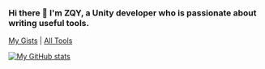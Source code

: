 ### Hi there 👋 I'm ZQY, a Unity developer who is passionate about writing useful tools.

<!--
**SolarianZ/SolarianZ** is a ✨ _special_ ✨ repository because its `README.md` (this file) appears on your GitHub profile.

Here are some ideas to get you started:

- 🔭 I’m currently working on ...
- 🌱 I’m currently learning ...
- 👯 I’m looking to collaborate on ...
- 🤔 I’m looking for help with ...
- 💬 Ask me about ...
- 📫 How to reach me: ...
- 😄 Pronouns: ...
- ⚡ Fun fact: ...
-->

[My Gists](https://gist.github.com/SolarianZ) | [All Tools](./AllGadgets.md)

[![My GitHub stats](https://github-readme-stats.vercel.app/api?username=SolarianZ&show_icons=true)](https://github.com/SolarianZ) 

<!--
[![Top Langs](https://github-readme-stats.vercel.app/api/top-langs/?username=SolarianZ)](https://github.com/SolarianZ)
-->

<!--
|                                                                                                                                                                                                    |                                                                                                                                                                                                   |
| -------------------------------------------------------------------------------------------------------------------------------------------------------------------------------------------------- | ------------------------------------------------------------------------------------------------------------------------------------------------------------------------------------------------- |
| [![UnityAssetQuickAccess](https://github-readme-stats.vercel.app/api/pin/?username=SolarianZ&repo=UnityAssetQuickAccessTool)](https://github.com/SolarianZ/UnityAssetQuickAccessTool)              | [![UnityAssetChecker](https://github-readme-stats.vercel.app/api/pin/?username=SolarianZ&repo=UnityAssetChecker)](https://github.com/SolarianZ/UnityAssetChecker)                                 |
| [![UnityProjectNotes](https://github-readme-stats.vercel.app/api/pin/?username=SolarianZ&repo=UnityProjectNotes)](https://github.com/SolarianZ/UnityProjectNotes)                                  | [![UnityPlayableGraphMonitor](https://github-readme-stats.vercel.app/api/pin/?username=SolarianZ&repo=UnityPlayableGraphMonitorTool)](https://github.com/SolarianZ/UnityPlayableGraphMonitorTool) |
| [![What-Unity-Does-Not-Tell-You](https://github-readme-stats.vercel.app/api/pin/?username=SolarianZ&repo=What-Unity-Does-Not-Tell-You)](https://github.com/SolarianZ/What-Unity-Does-Not-Tell-You) | [![Unity-Animation-Sync-Demo](https://github-readme-stats.vercel.app/api/pin/?username=SolarianZ&repo=Unity-Animation-Sync-Demo)](https://github.com/SolarianZ/Unity-Animation-Sync-Demo)         |
| [![Puppeteer](https://github-readme-stats.vercel.app/api/pin/?username=SolarianZ&repo=Puppeteer)](https://github.com/SolarianZ/Puppeteer)                                                          | [![UnityEditorDataChart](https://github-readme-stats.vercel.app/api/pin/?username=SolarianZ&repo=UnityEditorDataChartTool)](https://github.com/SolarianZ/UnityEditorDataChartTool)                |
| [![UnityVisualPlayable](https://github-readme-stats.vercel.app/api/pin/?username=SolarianZ&repo=UnityVisualPlayable)](https://github.com/SolarianZ/UnityVisualPlayable)                            |                       -->
